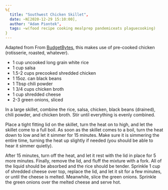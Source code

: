 ```yaml
---
%{
  title: "Southwest Chicken Skillet",
  date: ~N[2020-12-29 15:10:00],
  author: "Adam Piontek",
  tags: ~w(food recipe cooking mealprep pandemiceats plaguecooking)
}
---
```


Adapted from From [BudgetBytes](https://www.budgetbytes.com/southwest-chicken-skillet/), this makes use of pre-cooked chicken (rotisserie, roasted, whatever).

<!--more-->

- 1 cup uncooked long grain white rice
- 1 cup salsa
- 1.5-2 cups precooked shredded chicken
- 1 15oz. can black beans
- 1 Tbsp chili powder
- 1 3/4 cups chicken broth
- 1 cup shredded cheese
- 2-3 green onions, sliced

In a large skillet, combine the rice, salsa, chicken, black beans (drained), chili powder, and chicken broth. Stir until everything is evenly combined.

Place a tight fitting lid on the skillet, turn the heat on to high, and let the skillet come to a full boil. As soon as the skillet comes to a boil, turn the heat down to low and let it simmer for 15 minutes. Make sure it is simmering the entire time, turning the heat up slightly if needed (you should be able to hear it simmer quietly).

After 15 minutes, turn off the heat, and let it rest with the lid in place for 5 more minutes. Finally, remove the lid, and fluff the mixture with a fork. All of the liquid should be absorbed and the rice should be tender. Sprinkle 1 cup of shredded cheese over top, replace the lid, and let it sit for a few minutes, or until the cheese is melted. Meanwhile, slice the green onions. Sprinkle the green onions over the melted cheese and serve hot.